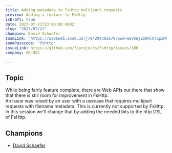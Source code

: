 ```yaml
---
title: Adding metadata to FsHttp multipart requests
preview: Adding a feature to FsHttp
isDraft: true
date: 2023-07-21T13:00:00.000Z
slug: "2023/07/21"
champion: David Schaefer
zoomLink: "https://us06web.zoom.us/j/84294302670?pwd=aGVkWjZoOHlmT1pZMVh3UkhkVEduQT09"
zoomPasscode: "fshttp"
issueLink: https://github.com/fsprojects/FsHttp/issues/106
company: GR-OSS

---
```


## Topic

While being fairly feature complete, there are Web APIs out there that show that there is still room for improvement in FsHttp.  
An issue was raised by an user with a usecase that requires multipart requests with filename metadata. This is currently not supported by FsHttp.  
In this session we'll change that by adding the needed bits to the http DSL of FsHttp.  

## Champions

- [David Schaefer](https://github.com/dawedawe)
